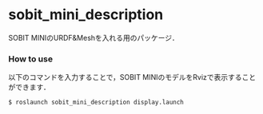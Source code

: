 # sobit_mini_description

SOBIT MINIのURDF&Meshを入れる用のパッケージ．

### How to use
以下のコマンドを入力することで，SOBIT MINIのモデルをRvizで表示することができます．

```bash:
$ roslaunch sobit_mini_description display.launch
```
